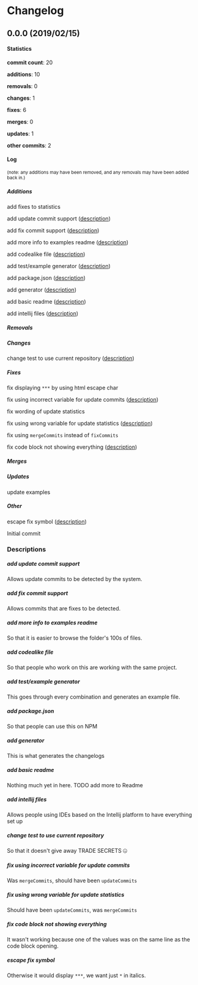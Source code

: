 # Changelog
## 0.0.0 (2019/02/15)
#### Statistics
**commit count**: 20

**additions**: 10

**removals**: 0

**changes**: 1

**fixes**: 6

**merges**: 0

**updates**: 1

**other commits**: 2

#### Log
<small>(note: any additions may have been removed, and any removals may have been added back in.)</small>
##### Additions
 add fixes to statistics

 add update commit support ([description](#add-update-commit-support-30))

 add fix commit support ([description](#add-fix-commit-support-30))

 add more info to examples readme ([description](#add-more-info-to-examples-readme-30))

 add codealike file ([description](#add-codealike-file-30))

 add test/example generator ([description](#add-testexample-generator-30))

 add package.json ([description](#add-packagejson-30))

 add generator ([description](#add-generator-30))

 add basic readme ([description](#add-basic-readme-30))

 add intellij files ([description](#add-intellij-files-30))

##### Removals

##### Changes
 change test to use current repository ([description](#change-test-to-use-current-repository-30))

##### Fixes
 fix displaying `***` by using html escape char

 fix using incorrect variable for update commits ([description](#fix-using-incorrect-variable-for-update-commits-30))

 fix wording of update statistics

 fix using wrong variable for update statistics ([description](#fix-using-wrong-variable-for-update-statistics-30))

 fix using `mergeCommits` instead of `fixCommits`

 fix code block not showing everything ([description](#fix-code-block-not-showing-everything-30))

##### Merges

##### Updates
 update examples

##### Other
 escape fix symbol ([description](#escape-fix-symbol-30))

 Initial commit

### Descriptions
##### add update commit support
Allows update commits to be detected by the system.
##### add fix commit support
Allows commits that are fixes to be detected.
##### add more info to examples readme
So that it is easier to browse the folder's 100s of files.
##### add codealike file
So that people who work on this are working with the same project.
##### add test/example generator
This goes through every combination and generates an example file.
##### add package.json
So that people can use this on NPM
##### add generator
This is what generates the changelogs
##### add basic readme
Nothing much yet in here. TODO add more to Readme
##### add intellij files
Allows people using IDEs based on the Intellij platform to have everything set up
##### change test to use current repository
So that it doesn't give away TRADE SECRETS 🤐
##### fix using incorrect variable for update commits
Was `mergeCommits`, should have been `updateCommits`
##### fix using wrong variable for update statistics
Should have been `updateCommits`, was `mergeCommits`
##### fix code block not showing everything
It wasn't working because one of the values was on the same line as the code block opening.
##### escape fix symbol
Otherwise it would display `***`, we want just `*` in italics.
